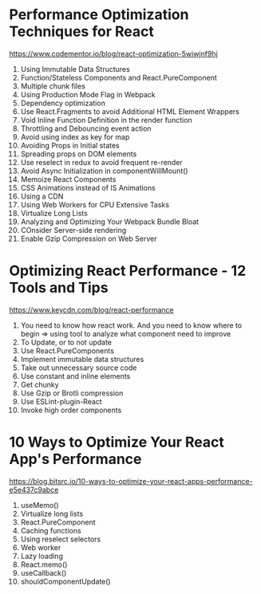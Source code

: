 # Performance Optimization Techniques for React

https://www.codementor.io/blog/react-optimization-5wiwjnf9hj

1. Using Immutable Data Structures
2. Function/Stateless Components and React.PureComponent
3. Multiple chunk files
4. Using Production Mode Flag in Webpack
5. Dependency optimization
6. Use React.Fragments to avoid Additional HTML Element Wrappers
7. Void Inline Function Definition in the render function
8. Throttling and Debouncing event action
9. Avoid using index as key for map
10. Avoiding Props in Initial states
11. Spreading props on DOM elements
12. Use reselect in redux to avoid frequent re-render
13. Avoid Async Initialization in componentWillMount()
14. Memoize React Components
15. CSS Animations instead of IS Animations
16. Using a CDN
17. Using Web Workers for CPU Extensive Tasks
18. Virtualize Long Lists
19. Analyzing and Optimizing Your Webpack Bundle Bloat
20. COnsider Server-side rendering
21. Enable Gzip Compression on Web Server

# Optimizing React Performance - 12 Tools and Tips

https://www.keycdn.com/blog/react-performance

1. You need to know how react work. And you need to know where to begin => using tool to analyze what component need to improve
2. To Update, or to not update
3. Use React.PureComponents
4. Implement immutable data structures
5. Take out unnecessary source code
6. Use constant and inline elements
7. Get chunky
8. Use Gzip or Brotli compression
9. Use ESLint-plugin-React
10. Invoke high order components

# 10 Ways to Optimize Your React App's Performance

https://blog.bitsrc.io/10-ways-to-optimize-your-react-apps-performance-e5e437c9abce

1. useMemo()
2. Virtualize long lists
3. React.PureComponent
4. Caching functions
5. Using reselect selectors
6. Web worker
7. Lazy loading
8. React.memo()
9. useCallback()
10. shouldComponentUpdate()
